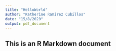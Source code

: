 ```yaml
---
title: "HelloWorld"
author: "Katherine Ramírez Cubillos"
date: "15/8/2020"
output: pdf_document
---
```



## This is an R Markdown document

